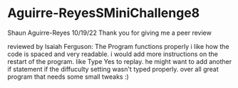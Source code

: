 # Aguirre-ReyesSMiniChallenge8


Shaun Aguirre-Reyes
10/19/22
Thank you for giving me a peer review

reviewed by Isaiah Ferguson: The Program functions properly i like how the code is spaced and very readable. i would add more instructions on the restart of the program. like Type Yes to replay. he might want to add another if statement if the diffuculty setting wasn't typed properly. over all great program that needs some small tweaks :)